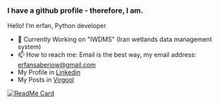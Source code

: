 ### I have a github profile - therefore, I am.


Hello!
I’m erfan, Python developer.

- 🔭 Currently Working on "IWDMS" (Iran wetlands data management system)
- 📫 How to reach me: Email is the best way, my email address: erfansaberiow@gmail.com
- My Profile in [Linkedin ](https://linkedin.com/in/erfansaberi/)
- My Posts in [Virgool](https://virgool.io/@erfansaberi)

[![ReadMe Card](https://github-readme-stats.vercel.app/api?username=erfansaberi&show_icons=true)](https://github.com/erfansaberi)
